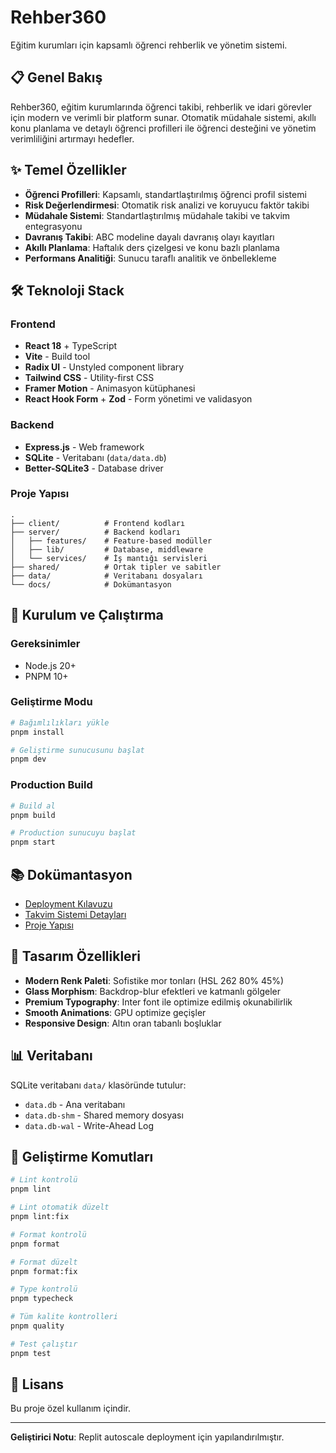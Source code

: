 # Rehber360

Eğitim kurumları için kapsamlı öğrenci rehberlik ve yönetim sistemi.

## 📋 Genel Bakış

Rehber360, eğitim kurumlarında öğrenci takibi, rehberlik ve idari görevler için modern ve verimli bir platform sunar. Otomatik müdahale sistemi, akıllı konu planlama ve detaylı öğrenci profilleri ile öğrenci desteğini ve yönetim verimliliğini artırmayı hedefler.

## ✨ Temel Özellikler

- **Öğrenci Profilleri**: Kapsamlı, standartlaştırılmış öğrenci profil sistemi
- **Risk Değerlendirmesi**: Otomatik risk analizi ve koruyucu faktör takibi
- **Müdahale Sistemi**: Standartlaştırılmış müdahale takibi ve takvim entegrasyonu
- **Davranış Takibi**: ABC modeline dayalı davranış olayı kayıtları
- **Akıllı Planlama**: Haftalık ders çizelgesi ve konu bazlı planlama
- **Performans Analitiği**: Sunucu taraflı analitik ve önbellekleme

## 🛠️ Teknoloji Stack

### Frontend
- **React 18** + TypeScript
- **Vite** - Build tool
- **Radix UI** - Unstyled component library
- **Tailwind CSS** - Utility-first CSS
- **Framer Motion** - Animasyon kütüphanesi
- **React Hook Form** + **Zod** - Form yönetimi ve validasyon

### Backend
- **Express.js** - Web framework
- **SQLite** - Veritabanı (`data/data.db`)
- **Better-SQLite3** - Database driver

### Proje Yapısı
```
.
├── client/          # Frontend kodları
├── server/          # Backend kodları
│   ├── features/    # Feature-based modüller
│   ├── lib/         # Database, middleware
│   └── services/    # İş mantığı servisleri
├── shared/          # Ortak tipler ve sabitler
├── data/            # Veritabanı dosyaları
└── docs/            # Dokümantasyon
```

## 🚀 Kurulum ve Çalıştırma

### Gereksinimler
- Node.js 20+
- PNPM 10+

### Geliştirme Modu
```bash
# Bağımlılıkları yükle
pnpm install

# Geliştirme sunucusunu başlat
pnpm dev
```

### Production Build
```bash
# Build al
pnpm build

# Production sunucuyu başlat
pnpm start
```

## 📚 Dokümantasyon

- [Deployment Kılavuzu](docs/DEPLOYMENT.md)
- [Takvim Sistemi Detayları](docs/takvim.txt)
- [Proje Yapısı](replit.md)

## 🎨 Tasarım Özellikleri

- **Modern Renk Paleti**: Sofistike mor tonları (HSL 262 80% 45%)
- **Glass Morphism**: Backdrop-blur efektleri ve katmanlı gölgeler
- **Premium Typography**: Inter font ile optimize edilmiş okunabilirlik
- **Smooth Animations**: GPU optimize geçişler
- **Responsive Design**: Altın oran tabanlı boşluklar

## 📊 Veritabanı

SQLite veritabanı `data/` klasöründe tutulur:
- `data.db` - Ana veritabanı
- `data.db-shm` - Shared memory dosyası
- `data.db-wal` - Write-Ahead Log

## 🔧 Geliştirme Komutları

```bash
# Lint kontrolü
pnpm lint

# Lint otomatik düzelt
pnpm lint:fix

# Format kontrolü
pnpm format

# Format düzelt
pnpm format:fix

# Type kontrolü
pnpm typecheck

# Tüm kalite kontrolleri
pnpm quality

# Test çalıştır
pnpm test
```

## 📝 Lisans

Bu proje özel kullanım içindir.

---

**Geliştirici Notu**: Replit autoscale deployment için yapılandırılmıştır.
